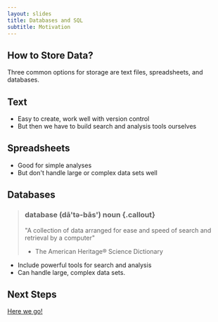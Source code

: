 ```yaml
---
layout: slides
title: Databases and SQL
subtitle: Motivation
---
```

## How to Store Data?

Three common options for storage are text files, spreadsheets, and databases.

## Text

*   Easy to create, work well with version control
*   But then we have to build search and analysis tools ourselves

## Spreadsheets

*   Good for simple analyses
*   But don't handle large or complex data sets well

## Databases

> ### database (dā'tə-bās') noun {.callout}
> "A collection of data arranged for ease and speed of search and retrieval by a computer"
> - The American Heritage® Science Dictionary

*   Include powerful tools for search and analysis
*   Can handle large, complex data sets.

## Next Steps

[Here we go!](01-select.html)
